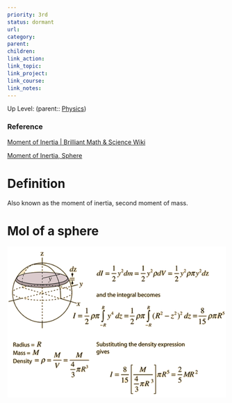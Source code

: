 ```yaml
---
priority: 3rd
status: dormant
url: 
category: 
parent: 
children: 
link_action: 
link_topic: 
link_project: 
link_course: 
link_notes: 
---
```

Up Level: (parent:: [Physics](Physics.md))



### Reference

[Moment of Inertia | Brilliant Math & Science Wiki](https://brilliant.org/wiki/calculating-moment-of-inertia-of-point-masses/)

[Moment of Inertia, Sphere](http://hyperphysics.phy-astr.gsu.edu/hbase/isph.html)



# Definition

Also known as the moment of inertia, second moment of mass.

# MoI of a sphere

![](Mass%20Moment%20of%20Inertia/Untitled.png)
